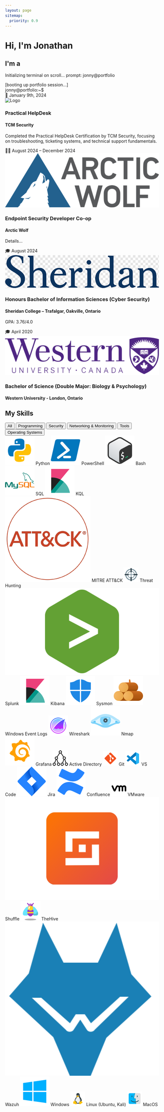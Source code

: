 ```yaml
---
layout: page
sitemap:
  priority: 0.9
---
```


<div class="intro">
  <h1>Hi, I'm Jonathan</h1>
  <h2>I'm a <span id="typed"></span></h2>
  <p class="intro-subtext">Initializing terminal on scroll... prompt: jonny@portfolio</p>
  <a href="#timeline" class="scroll-cue">
    <div class="arrow-down"></div>
  </a>
</div>

<div class="terminal-box">
  <div class="terminal-header">
    <div class="dot red"></div>
    <div class="dot yellow"></div>
    <div class="dot green"></div>
  </div>

  <div class="terminal-content" id="terminal-content">
    <div class="boot-line">[booting up portfolio session...]</div>
    <div><span class="prompt">jonny@portfolio</span>:~$ <span id="line1"></span></div>
  </div>
</div>

<!-- Start of timeline -->
<!-- Practical HelpDesk Certification -->
<div class="main-timeline" id="timeline">
  <div class="timeline-block">
    <span class="timeline-date">📜 January 9th, 2024</span>
    <div class="timeline-marker certification"></div>
    <div class="timeline-content">
      <img src="assets/img/cert-logo.png" class="timeline-logo" alt="Logo">
      <h3>Practical HelpDesk</h3>
      <h4>TCM Security</h4>
      <p class="timeline-description">Completed the Practical HelpDesk Certification by TCM Security, focusing on troubleshooting, ticketing systems, and technical support fundamentals.</p>
    </div>
  </div>
  <!-- Arctic Wolf -->
  <div class="timeline-block">
    <span class="timeline-date">🧑‍💻 August 2024 – December 2024</span>
    <div class="timeline-marker experience"></div>
    <div class="timeline-content">
      <img src="assets\img\aw-logo.png" class="timeline-logo" alt="Arctic Wolf Logo">
      <h3>Endpoint Security Developer Co-op</h3>
      <h4>Arctic Wolf</h4>
      <p>Details...</p>
    </div>
  </div>
  
  <!-- Sheridan College -->
  <div class="timeline-block">
    <span class="timeline-date">🎓 August 2024</span>
    <div class="timeline-marker education"></div>
    <div class="timeline-content">
      <img src="assets\img\sheridan-logo.png" class="timeline-logo" alt="Sheridan College Logo">
      <h3>Honours Bachelor of Information Sciences (Cyber Security)</h3>
      <h4>Sheridan College – Trafalgar, Oakville, Ontario</h4>
      <p>GPA: 3.76/4.0</p>
    </div>
  </div>
  <!-- Western University -->
  <div class="timeline-block">
    <span class="timeline-date">🎓 April 2020</span>
    <div class="timeline-marker education"></div>
    <div class="timeline-content">
      <img src="assets\img\western-university-logo.png" class="timeline-logo" alt="Western University Logo">
      <h3>Bachelor of Science (Double Major: Biology & Psychology)</h3>
      <h4>Western University - London, Ontario</h4>
    </div>
  </div>
</div>
  <!-- End of timeline -->

<!-- Skills Section (Filterable Tags) -->
<section class="skills-section" id="skills">
  <h2 class="section-title">My Skills</h2>

  <!-- Filter buttons -->
  <div class="filter-buttons">
    <button class="filter-btn active" data-filter="all">All</button>
    <button class="filter-btn" data-filter="programming">Programming</button>
    <button class="filter-btn" data-filter="security">Security</button>
    <button class="filter-btn" data-filter="network">Networking & Monitoring</button>
    <button class="filter-btn" data-filter="tools">Tools</button>
    <button class="filter-btn" data-filter="os">Operating Systems</button>
  </div>

  <!-- Skills tag grid -->
  <div class="skills-tags">
  <!-- Programming -->
  <span class="tag" data-category="programming">
    <img src="assets/img/skills-icons/icons8-python.svg" alt="Python icon" class="tag-icon">
    Python
  </span>
  <span class="tag" data-category="programming">
    <img src="assets/img/skills-icons/icons8-powershell.svg" alt="PowerShell icon" class="tag-icon">
    PowerShell
  </span>
  <span class="tag" data-category="programming">
    <img src="assets/img/skills-icons/icons8-bash.svg" alt="Bash icon" class="tag-icon">
    Bash
  </span>
  <span class="tag" data-category="programming">
    <img src="assets\img\skills-icons\icons8-mysql.svg" alt="SQL icon" class="tag-icon">
    SQL
  </span>
  <span class="tag" data-category="programming">
    <img src="assets\img\skills-icons\icons8-kibana.svg" alt="KQL icon" class="tag-icon">
    KQL
  </span>

  <!-- Security -->
  <span class="tag" data-category="security">
    <img src="assets\img\skills-icons\mitre.png" alt="MITRE icon" class="tag-icon">
    MITRE ATT&CK
  </span>
  <span class="tag" data-category="security">
    <img src="assets\img\skills-icons\icons8-sniper-scope-48.png" alt="Threat Hunting icon" class="tag-icon">
    Threat Hunting
  </span>
  <span class="tag" data-category="security">
    <img src="assets\img\skills-icons\splunk.png" alt="Splunk icon" class="tag-icon">
    Splunk
  </span>
  <span class="tag" data-category="security">
    <img src="assets/img/skills-icons/icons8-kibana.svg" alt="Kibana icon" class="tag-icon">
    Kibana
  </span>
  <span class="tag" data-category="security">
    <img src="assets\img\skills-icons\icons8-windows-defender.svg" alt="Sysmon icon" class="tag-icon">
    Sysmon
  </span>
  <span class="tag" data-category="security">
    <img src="assets\img\skills-icons\icons8-logs-96.png" alt="Sysmon icon" class="tag-icon">
    Windows Event Logs
  </span>

  <!-- Network -->
  <span class="tag" data-category="network">
    <img src="assets\img\skills-icons\icons8-wireshark-64.png" alt="Wireshark icon" class="tag-icon">
    Wireshark
  </span>
  <span class="tag" data-category="network">
    <img src="assets\img\skills-icons\icons8-nmap.svg" alt="Nmap icon" class="tag-icon">
    Nmap
  </span>
  <span class="tag" data-category="network">
    <img src="assets\img\skills-icons\icons8-grafana.svg" alt="Grafana icon" class="tag-icon">
    Grafana
  </span>
  <span class="tag" data-category="network">
    <img src="assets\img\skills-icons\icons8-active-directory-50.png" alt="AD icon" class="tag-icon">
    Active Directory
  </span>

  <!-- Tools -->
  <span class="tag" data-category="tools">
    <img src="assets\img\skills-icons\icons8-git-48.png" alt="Git icon" class="tag-icon">
    Git
  </span>
  <span class="tag" data-category="tools">
    <img src="assets\img\skills-icons\icons8-vs-code-48.png" alt="VS Code icon" class="tag-icon">
    VS Code
  </span>
  <span class="tag" data-category="tools">
    <img src="assets\img\skills-icons\icons8-jira.svg" alt="Jira icon" class="tag-icon">
    Jira
  </span>
  <span class="tag" data-category="tools">
    <img src="assets\img\skills-icons\icons8-confluence.svg" alt="Confluence icon" class="tag-icon">
    Confluence
  </span>
  <span class="tag" data-category="tools">
  <img src="assets\img\skills-icons\icons8-vmware-50.png" alt="VMware icon" class="tag-icon">
    VMware
  </span>
  <span class="tag" data-category="tools">
    <img src="assets\img\skills-icons\shuffle.png" alt="Shuffle icon" class="tag-icon">
    Shuffle
  </span>
  <span class="tag" data-category="tools">
    <img src="assets\img\skills-icons\icons8-bee-64.png" alt="TheHive icon" class="tag-icon">
    TheHive
  </span>
  <span class="tag" data-category="tools">
    <img src="assets\img\skills-icons\wazuh.png" alt="Wazuh icon" class="tag-icon">
    Wazuh
  </span>

  <!-- OS -->
  <span class="tag" data-category="os">
    <img src="assets\img\skills-icons\icons8-windows.svg" alt="Windows icon" class="tag-icon">
    Windows
  </span>
  <span class="tag" data-category="os">
    <img src="assets\img\skills-icons\icons8-linux-48.png" alt="Linux icon" class="tag-icon">
    Linux (Ubuntu, Kali)
  </span>
  <span class="tag" data-category="os">
    <img src="assets\img\skills-icons\icons8-mac-48.png" alt="MacOS icon" class="tag-icon">
    MacOS
  </span>
</div>

<!-- End of Skills Section -->
